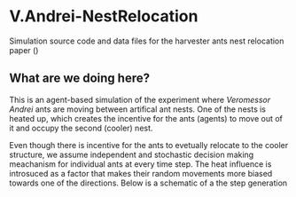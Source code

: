 # V.Andrei-NestRelocation
Simulation source code and data files for the harvester ants nest relocation paper ()

## What are we doing here?
This is an agent-based simulation of the experiment where *Veromessor Andrei* ants are moving between artifical ant nests. One of the nests is heated up, which creates the incentive for the ants (agents) to move out of it and occupy the second (cooler) nest.

Even though there is incentive for the ants to evetually relocate to the cooler structure, we assume independent and stochastic decision making meachanism for individual ants at every time step. The heat influence is introsuced as a factor that makes their random movements more biased towards one of the directions. Below is a schematic of a the step generation


